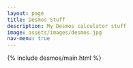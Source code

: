 ```yaml
---
layout: page
title: Desmos Stuff
description: My Desmos calculator stuff
image: assets/images/desmos.jpg
nav-menu: true
---
```


<!-- Main -->
<div id="main" class="alt">

<!-- One -->
<section id="one">
	<div class="inner">

<!-- Content -->
{% include desmos/main.html %}
</div>
</section>
